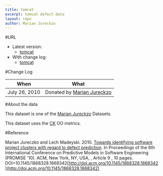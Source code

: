 ```yaml
---
title: tomcat
excerpt: tomcat defect data
layout: repo
author: Marian Jureckzo
---
```



#URL

  * Latest version: 
    * [tomcat](https://terapromise.csc.ncsu.edu:8443/svn/repo/defect/ck/tomcat/tomcat.csv)
  * With change log:
    * [tomcat](https://terapromise.csc.ncsu.edu:8443/svn/repo/defect/ck/tomcat/)

#Change Log

When | What
---- | ----
July 26, 2010 | Donated by [Marian Jureckzo](/repo/people)

#About the data

This dataset is one of the [Marian Jureckzo](/repo/people) Datasets.

This dataset uses the [CK](/repo/defect/ck) OO metrics.

#Reference

Marian Jureczko and Lech Madeyski. 2010. [Towards identifying software project clusters with regard to defect prediction](http://dl.acm.org/citation.cfm?id=1868328.1868342&coll=DL&dl=GUIDE&CFID=96280125&CFTOKEN=47274353). In
Proceedings of the 6th International Conference on Predictive
Models in Software Engineering (PROMISE '10). ACM, New York,
NY, USA, , Article 9 , 10 pages. DOI=10.1145/1868328.1868342[http://doi.acm.org/10.1145/1868328.1868342](http://doi.acm.org/10.1145/1868328.1868342)